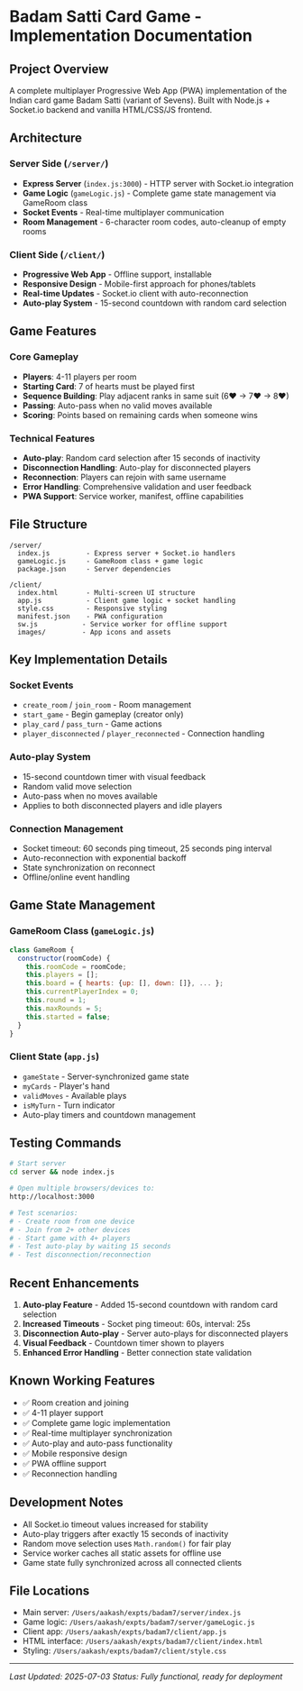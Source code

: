 # Badam Satti Card Game - Implementation Documentation

## Project Overview
A complete multiplayer Progressive Web App (PWA) implementation of the Indian card game Badam Satti (variant of Sevens). Built with Node.js + Socket.io backend and vanilla HTML/CSS/JS frontend.

## Architecture

### Server Side (`/server/`)
- **Express Server** (`index.js:3000`) - HTTP server with Socket.io integration
- **Game Logic** (`gameLogic.js`) - Complete game state management via GameRoom class
- **Socket Events** - Real-time multiplayer communication
- **Room Management** - 6-character room codes, auto-cleanup of empty rooms

### Client Side (`/client/`)
- **Progressive Web App** - Offline support, installable
- **Responsive Design** - Mobile-first approach for phones/tablets
- **Real-time Updates** - Socket.io client with auto-reconnection
- **Auto-play System** - 15-second countdown with random card selection

## Game Features

### Core Gameplay
- **Players**: 4-11 players per room
- **Starting Card**: 7 of hearts must be played first
- **Sequence Building**: Play adjacent ranks in same suit (6♥ → 7♥ → 8♥)
- **Passing**: Auto-pass when no valid moves available
- **Scoring**: Points based on remaining cards when someone wins

### Technical Features
- **Auto-play**: Random card selection after 15 seconds of inactivity
- **Disconnection Handling**: Auto-play for disconnected players
- **Reconnection**: Players can rejoin with same username
- **Error Handling**: Comprehensive validation and user feedback
- **PWA Support**: Service worker, manifest, offline capabilities

## File Structure
```
/server/
  index.js         - Express server + Socket.io handlers
  gameLogic.js     - GameRoom class + game logic
  package.json     - Server dependencies

/client/
  index.html       - Multi-screen UI structure
  app.js           - Client game logic + socket handling
  style.css        - Responsive styling
  manifest.json    - PWA configuration
  sw.js           - Service worker for offline support
  images/         - App icons and assets
```

## Key Implementation Details

### Socket Events
- `create_room` / `join_room` - Room management
- `start_game` - Begin gameplay (creator only)
- `play_card` / `pass_turn` - Game actions
- `player_disconnected` / `player_reconnected` - Connection handling

### Auto-play System
- 15-second countdown timer with visual feedback
- Random valid move selection
- Auto-pass when no moves available
- Applies to both disconnected players and idle players

### Connection Management
- Socket timeout: 60 seconds ping timeout, 25 seconds ping interval
- Auto-reconnection with exponential backoff
- State synchronization on reconnect
- Offline/online event handling

## Game State Management

### GameRoom Class (`gameLogic.js`)
```javascript
class GameRoom {
  constructor(roomCode) {
    this.roomCode = roomCode;
    this.players = [];
    this.board = { hearts: {up: [], down: []}, ... };
    this.currentPlayerIndex = 0;
    this.round = 1;
    this.maxRounds = 5;
    this.started = false;
  }
}
```

### Client State (`app.js`)
- `gameState` - Server-synchronized game state
- `myCards` - Player's hand
- `validMoves` - Available plays
- `isMyTurn` - Turn indicator
- Auto-play timers and countdown management

## Testing Commands
```bash
# Start server
cd server && node index.js

# Open multiple browsers/devices to:
http://localhost:3000

# Test scenarios:
# - Create room from one device
# - Join from 2+ other devices
# - Start game with 4+ players
# - Test auto-play by waiting 15 seconds
# - Test disconnection/reconnection
```

## Recent Enhancements
1. **Auto-play Feature** - Added 15-second countdown with random card selection
2. **Increased Timeouts** - Socket ping timeout: 60s, interval: 25s
3. **Disconnection Auto-play** - Server auto-plays for disconnected players
4. **Visual Feedback** - Countdown timer shown to players
5. **Enhanced Error Handling** - Better connection state validation

## Known Working Features
- ✅ Room creation and joining
- ✅ 4-11 player support
- ✅ Complete game logic implementation
- ✅ Real-time multiplayer synchronization
- ✅ Auto-play and auto-pass functionality
- ✅ Mobile responsive design
- ✅ PWA offline support
- ✅ Reconnection handling

## Development Notes
- All Socket.io timeout values increased for stability
- Auto-play triggers after exactly 15 seconds of inactivity
- Random move selection uses `Math.random()` for fair play
- Service worker caches all static assets for offline use
- Game state fully synchronized across all connected clients

## File Locations
- Main server: `/Users/aakash/expts/badam7/server/index.js`
- Game logic: `/Users/aakash/expts/badam7/server/gameLogic.js`
- Client app: `/Users/aakash/expts/badam7/client/app.js`
- HTML interface: `/Users/aakash/expts/badam7/client/index.html`
- Styling: `/Users/aakash/expts/badam7/client/style.css`

---
*Last Updated: 2025-07-03*
*Status: Fully functional, ready for deployment*
